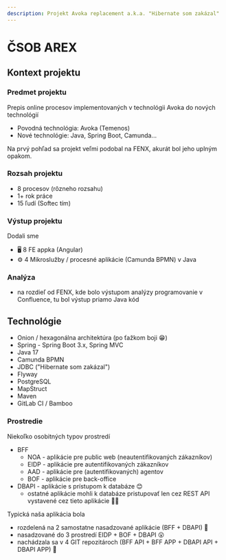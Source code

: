 ```yaml
---
description: Projekt Avoka replacement a.k.a. "Hibernate som zakázal"
---
```


# ČSOB AREX

## Kontext projektu

### Predmet projektu

Prepis online procesov implementovaných v technológii Avoka do nových technológií&#x20;

* Povodná technológia: Avoka (Temenos)
* Nové technológie: Java, Spring Boot, Camunda...

Na prvý pohľad sa projekt veľmi podobal na FENX, akurát bol jeho uplným opakom.

### Rozsah projektu

* 8 procesov (rôzneho rozsahu)
* 1+ rok práce
* 15 ľudí (Softec tím)

### Výstup projektu

Dodali sme

* 🖥️ 8 FE appka (Angular)
* ⚙️ 4 Mikroslužby / procesné aplikácie (Camunda BPMN) v Java

### Analýza

* na rozdieľ od FENX, kde bolo výstupom analýzy programovanie v Confluence, tu bol výstup priamo Java kód&#x20;

## Technológie

* Onion / hexagonálna architektúra (po ťažkom boji 😁)
* Spring - Spring Boot 3.x, Spring MVC
* Java 17
* Camunda BPMN
* JDBC ("Hibernate som zakázal")
* Flyway
* PostgreSQL
* MapStruct
* Maven
* GitLab CI / Bamboo

### Prostredie

Niekoľko osobitných typov prostredí

* BFF&#x20;
  * NOA - aplikácie pre public web (neautentifikovaných zákazníkov)
  * EIDP - aplikácie pre autentifikovaných zákazníkov
  * AAD - aplikácie pre (autentifikovaných) agentov
  * BOF - aplikácie pre back-office
* DBAPI - aplikácie s prístupom k databáze 😊
  * ostatné aplikácie mohli k databáze pristupovať len cez REST API vystavené cez tieto aplikácie 🤷‍♂️

Typická naša aplikácia bola&#x20;

* rozdelená na 2 samostatne nasadzované aplikácie (BFF + DBAPI) 🤔
* nasadzované do 3 prostredí EIDP + BOF + DBAPI 😮
* nachádzala sa v 4 GIT repozitároch (BFF API + BFF APP + DBAPI API + DBAPI APP) 🤯
